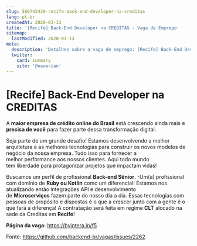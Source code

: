 ```yaml
---
slug: 580742439-recife-back-end-developer-na-creditas
lang: pt-br
createdAt: 2020-03-13
title: '[Recife] Back-End Developer na CREDITAS - Vaga de Emprego'
sitemap:
  lastModified: 2020-03-13
meta:
  description: 'Detalhes sobre a vaga de emprego: [Recife] Back-End Developer na CREDITAS'
  twitter:
    card: summary
    site: '@nawarian'
---
```


# [Recife] Back-End Developer na CREDITAS

A **maior empresa de crédito online do Brasil** está crescendo ainda mais e **precisa de você** para fazer parte dessa transformação digital.

Seja parte de um grande desafio! Estamos desenvolvendo a melhor arquitetura e as melhores tecnologias para construir os novos modelos de negócio da nossa empresa. Tudo isso para fornecer a melhor performance aos nossos clientes. Aqui todo mundo tem liberdade para protagonizar projetos que impactam vidas!

Buscamos um perfil de profissional **Back-end Sênior**.
-Um(a) profissional com domínio de **Ruby ou Kotlin** como um diferencial!
Estamos nos atualizando então integrações API e desenvolvimento de **Microserviços** fazem parte do nosso dia a dia. Essas tecnologias com pessoas de propósito e dispostas é o que a crescer junto com a gente é o que fará a diferença!
A contratação será feita em regime **CLT** alocado na sede da Creditas em **Recife**!

**Página da vaga:** https://byintera.in/f5 

Fonte: https://github.com/backend-br/vagas/issues/2262